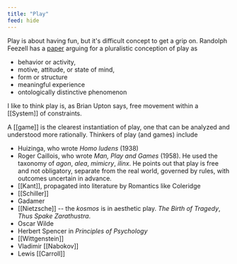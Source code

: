 ```yaml
---
title: "Play"
feed: hide
---
```


Play is about having fun, but it's difficult concept to get a grip on. Randolph Feezell has a [paper](https://philpapers.org/rec/FEEAPC) arguing for a pluralistic conception of play as

* behavior or activity,
* motive, attitude, or state of mind,
* form or structure
* meaningful experience
* ontologically distinctive phenomenon

I like to think play is, as Brian Upton says, free movement within a [[System]] of constraints.

A [[game]] is the clearest instantiation of play, one that can be analyzed and understood more rationally. Thinkers of play (and games) include

* Huizinga, who wrote _Homo ludens_ (1938)
* Roger Caillois, who wrote _Man, Play and Games_ (1958). He used the taxonomy of _agon_, _alea_, _mimicry_, _ilinx_. He points out that play is free and not obligatory, separate from the real world, governed by rules, with outcomes uncertain in advance. 
* [[Kant]], propagated into literature by Romantics like Coleridge
* [[Schiller]]
* Gadamer
* [[Nietzsche]] -- the _kosmos_ is in aesthetic play. _The Birth of Tragedy_, _Thus Spake Zarathustra_. 
* Oscar Wilde
* Herbert Spencer in _Principles of Psychology_
* [[Wittgenstein]]
* Vladimir [[Nabokov]]
* Lewis [[Carroll]]